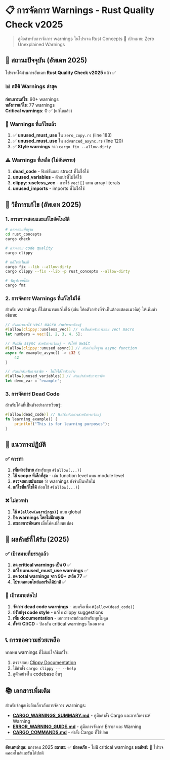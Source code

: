 # 📋 การจัดการ Warnings - Rust Quality Check v2025

> คู่มือสำหรับการจัดการ warnings ในโปรเจค Rust Concepts
> 🎯 เป้าหมาย: Zero Unexplained Warnings

## 🚨 สถานะปัจจุบัน (อัพเดท 2025)

โปรเจคได้ผ่านการอัพเดท **Rust Quality Check v2025** แล้ว ✅

### 📊 สถิติ Warnings ล่าสุด

**ก่อนการแก้ไข**: 90+ warnings  
**หลังการแก้ไข**: 77 warnings  
**Critical warnings**: 0 ✅ (แก้ไขแล้ว)

### 🔧 Warnings ที่แก้ไขแล้ว

1. ✅ **unused_must_use** ใน `zero_copy.rs` (line 183)
2. ✅ **unused_must_use** ใน `advanced_async.rs` (line 120)
3. ✅ **Style warnings** จาก `cargo fix --allow-dirty`

### ⚠️ Warnings ที่เหลือ (ไม่อันตราย)

1. **dead_code** - ฟังก์ชันและ struct ที่ไม่ได้ใช้
2. **unused_variables** - ตัวแปรที่ไม่ได้ใช้
3. **clippy::useless_vec** - การใช้ `vec![]` แทน array literals
4. **unused_imports** - imports ที่ไม่ได้ใช้

## 🔧 วิธีการแก้ไข (อัพเดท 2025)

### 1. การตรวจสอบและแก้ไขอัตโนมัติ

```bash
# ตรวจสอบพื้นฐาน
cd rust_concepts
cargo check

# ตรวจสอบ code quality
cargo clippy

# แก้ไขอัตโนมัติ
cargo fix --lib --allow-dirty
cargo clippy --fix --lib -p rust_concepts --allow-dirty

# จัดรูปแบบโค้ด
cargo fmt
```

### 2. การจัดการ Warnings ที่แก้ไขไม่ได้

สำหรับ warnings ที่ไม่สามารถแก้ไขได้ (เช่น โค้ดตัวอย่างที่จำเป็นต้องแสดงแนวคิด) ให้เพิ่มคำอธิบาย:

```rust
// ตัวอย่างการใช้ vec! macro สำหรับการเรียนรู้
#[allow(clippy::useless_vec)] // จำเป็นสำหรับการสอน vec! macro
let numbers = vec![1, 2, 3, 4, 5];

// ฟังก์ชัน async สำหรับการเรียนรู้ - ยังไม่มี await
#[allow(clippy::unused_async)] // ตัวอย่างพื้นฐาน async function
async fn example_async() -> i32 {
    42
}

// ตัวแปรสำหรับการสาธิต - ไม่ได้ใช้ในตัวอย่าง
#[allow(unused_variables)] // ตัวแปรสำหรับการสาธิต
let demo_var = "example";
```

### 3. การจัดการ Dead Code

สำหรับโค้ดที่เป็นตัวอย่างการเรียนรู้:

```rust
#[allow(dead_code)] // ฟังก์ชันตัวอย่างสำหรับการเรียนรู้
fn learning_example() {
    println!("This is for learning purposes");
}
```

## 📝 แนวทางปฏิบัติ

### ✅ ควรทำ

1. **เพิ่มคำอธิบาย** สำหรับทุก `#[allow(...)]`
2. **ใช้ scope ที่เล็กที่สุด** - เช่น function level แทน module level
3. **ตรวจสอบสม่ำเสมอ** ว่า warnings ยังจำเป็นหรือไม่
4. **แก้ไขที่แก้ไขได้** ก่อนใช้ `#[allow(...)]`

### ❌ ไม่ควรทำ

1. **ใช้ `#[allow(warnings)]`** แบบ global
2. **ปิด warnings โดยไม่มีเหตุผล**
3. **ละเลยการอัพเดท** เมื่อโค้ดเปลี่ยนแปลง

## 🎯 ผลลัพธ์ที่ได้รับ (2025)

### ✅ เป้าหมายที่บรรลุแล้ว

1. **ลด critical warnings เป็น 0** ✅
2. **แก้ไข unused_must_use warnings** ✅
3. **ลด total warnings จาก 90+ เหลือ 77** ✅
4. **โปรเจคคอมไพล์และรันได้ปกติ** ✅

### 🔄 เป้าหมายต่อไป

1. **จัดการ dead code warnings** - ลบหรือเพิ่ม `#[allow(dead_code)]`
2. **ปรับปรุง code style** - แก้ไข clippy suggestions
3. **เพิ่ม documentation** - เอกสารครบถ้วนสำหรับทุกโมดูล
4. **ตั้งค่า CI/CD** - ป้องกัน critical warnings ในอนาคต

## 📞 การขอความช่วยเหลือ

หากพบ warnings ที่ไม่แน่ใจวิธีแก้ไข:

1. ตรวจสอบ [Clippy Documentation](https://rust-lang.github.io/rust-clippy/)
2. ใช้คำสั่ง `cargo clippy -- --help`
3. ดูตัวอย่างใน codebase อื่นๆ

## 📚 เอกสารเพิ่มเติม

สำหรับข้อมูลเชิงลึกเกี่ยวกับการจัดการ warnings:
- **[CARGO_WARNINGS_SUMMARY.md](../CARGO_WARNINGS_SUMMARY.md)** - คู่มือคำสั่ง Cargo และการวิเคราะห์ Warning
- **[ERROR_WARNING_GUIDE.md](./ERROR_WARNING_GUIDE.md)** - คู่มือการจัดการ Error และ Warning
- **[CARGO_COMMANDS.md](./CARGO_COMMANDS.md)** - คำสั่ง Cargo ที่ใช้บ่อย

---

**อัพเดทล่าสุด:** มกราคม 2025
**สถานะ:** ✅ **ปลอดภัย** - ไม่มี critical warnings
**ผลลัพธ์:** 🎯 โปรเจคคอมไพล์และรันได้ปกติ